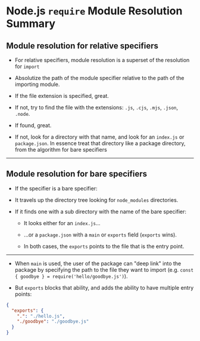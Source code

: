 # Node.js `require` Module Resolution Summary

## Module resolution for relative specifiers

- For relative specifiers, module resolution is a superset of the resolution for `import`

- Absolutize the path of the module specifier relative to the path of the importing module.

- If the file extension is specified, great.

- If not, try to find the file with the extensions: `.js`, `.cjs`, `.mjs`, `.json`, `.node`.

- If found, great.

- If not, look for a directory with that name, and look for an `index.js` or `package.json`.
  In essence treat that directory like a package directory, from the algorithm for bare specifiers

---

## Module resolution for bare specifiers

- If the specifier is a bare specifier:

- It travels up the directory tree looking for `node_modules` directories.

- If it finds one with a sub directory with the name of the bare specifier:

  - It looks either for an `index.js`...

  - ...or a `package.json` with a `main` or `exports` field (`exports` wins).

  - In both cases, the `exports` points to the file that is the entry point.

---

- When `main` is used, the user of the package can "deep link" into the package by specifying the path to the file
  they want to import (e.g. `const { goodbye } = require('hello/goodbye.js')`).

- But `exports` blocks that ability, and adds the ability to have multiple entry points:

```json
{
  "exports": {
    ".": "./hello.js",
    "./goodbye": "./goodbye.js"
  }
}
```

